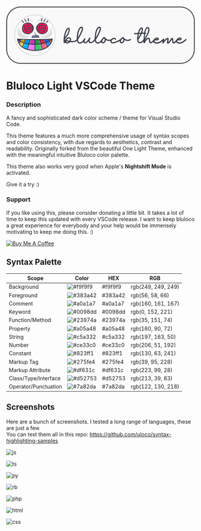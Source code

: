 ![banner](./banner.png)

# Bluloco Light VSCode Theme

### Description

A fancy and sophisticated dark color scheme / theme for
Visual Studio Code.

This theme features a much more comprehensive usage of syntax scopes and color
consistency, with due regards to aesthetics, contrast and readability.
Originally forked from the beautiful One Light Theme, enhanced with the
meaningful intuitive Bluloco color palette.

This theme also works very good when Apple's **Nightshift Mode** is activated.

Give it a try :)

### Support

If you like using this, please consider donating a little bit. It takes a lot of time to keep this updated with every VSCode release.
I want to keep bluloco a great experience for everybody and your help would be immensely motivating to keep me doing this. :)

<a href="https://www.buymeacoffee.com/umipaloomi" target="_blank"><img src="https://cdn.buymeacoffee.com/buttons/v2/default-violet.png" alt="Buy Me A Coffee" style="height: 60px !important;width: 217px !important;" ></a>

## Syntax Palette

| Scope                | Color                                            | HEX     | RGB                |
| -------------------- | ------------------------------------------------ | ------- | ------------------ |
| Background           | ![#f9f9f9](https://fakeimg.pl/35/f9f9f9/?text=+) | #f9f9f9 | rgb(249, 249, 249) |
| Foreground           | ![#383a42](https://fakeimg.pl/35/383a42/?text=+) | #383a42 | rgb(56, 58, 66)    |
| Comment              | ![#a0a1a7](https://fakeimg.pl/35/a0a1a7/?text=+) | #a0a1a7 | rgb(160, 161, 167) |
| Keyword              | ![#0098dd](https://fakeimg.pl/35/0098dd/?text=+) | #0098dd | rgb(0, 152, 221)   |
| Function/Method      | ![#23974a](https://fakeimg.pl/35/23974a/?text=+) | #23974a | rgb(35, 151, 74)   |
| Property             | ![#a05a48](https://fakeimg.pl/35/a05a48/?text=+) | #a05a48 | rgb(160, 90, 72)   |
| String               | ![#c5a332](https://fakeimg.pl/35/c5a332/?text=+) | #c5a332 | rgb(197, 163, 50)  |
| Number               | ![#ce33c0](https://fakeimg.pl/35/ce33c0/?text=+) | #ce33c0 | rgb(206, 51, 192)  |
| Constant             | ![#823ff1](https://fakeimg.pl/35/823ff1/?text=+) | #823ff1 | rgb(130, 63, 241)  |
| Markup Tag           | ![#275fe4](https://fakeimg.pl/35/275fe4/?text=+) | #275fe4 | rgb(39, 95, 228)   |
| Markup Attribute     | ![#df631c](https://fakeimg.pl/35/df631c/?text=+) | #df631c | rgb(223, 99, 28)   |
| Class/Type/Interface | ![#d52753](https://fakeimg.pl/35/d52753/?text=+) | #d52753 | rgb(213, 39, 83)   |
| Operator/Punctuation | ![#7a82da](https://fakeimg.pl/35/7a82da/?text=+) | #7a82da | rgb(122, 130, 218) |

## Screenshots

Here are a bunch of screenshots. I tested a long range of languages, these are just a few.  
You can test them all in this repo:
https://github.com/uloco/syntax-highlighting-samples

![js](screenshots/js.png)

![ts](screenshots/ts.png)

![py](screenshots/py.png)

![rb](screenshots/rb.png)

![php](screenshots/php.png)

![html](screenshots/html.png)

![css](screenshots/css.png)
